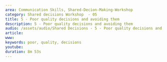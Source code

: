 ```yaml
---
area: Communication Skills, Shared-Decion-Making-Workshop
category: Shared decisions Workshop  - 05
title: 5 - Poor quality decisions and avoiding them
description: 5 - Poor quality decisions and avoiding them
audio: /assets/audio/Shared Decisions - 5 - Poor quality decisions and avoiding them. Dave Tomson - MQ.mp3
article: 
www: 
keywords: poor, quality, decisions
youtube: 
duration: 8m 53s
--- 
```

